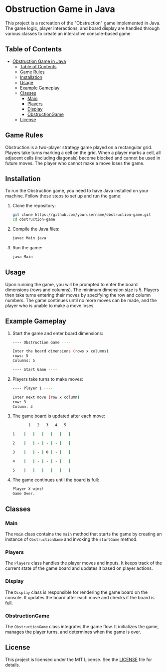 # Obstruction Game in Java

This project is a recreation of the "Obstruction" game implemented in Java. The game logic, player interactions, and board display are handled through various classes to create an interactive console-based game.

## Table of Contents

- [Obstruction Game in Java](#obstruction-game-in-java)
  - [Table of Contents](#table-of-contents)
  - [Game Rules](#game-rules)
  - [Installation](#installation)
  - [Usage](#usage)
  - [Example Gameplay](#example-gameplay)
  - [Classes](#classes)
    - [Main](#main)
    - [Players](#players)
    - [Display](#display)
    - [ObstructionGame](#obstructiongame)
  - [License](#license)

## Game Rules

Obstruction is a two-player strategy game played on a rectangular grid. Players take turns marking a cell on the grid. When a player marks a cell, all adjacent cells (including diagonals) become blocked and cannot be used in future moves. The player who cannot make a move loses the game.

## Installation

To run the Obstruction game, you need to have Java installed on your machine. Follow these steps to set up and run the game:

1. Clone the repository:

    ```sh
    git clone https://github.com/yourusername/obstruction-game.git
    cd obstruction-game
    ```

2. Compile the Java files:

    ```sh
    javac Main.java
    ```

3. Run the game:

    ```sh
    java Main
    ```

## Usage

Upon running the game, you will be prompted to enter the board dimensions (rows and columns). The minimum dimension size is 5. Players then take turns entering their moves by specifying the row and column numbers. The game continues until no more moves can be made, and the player who is unable to make a move loses.

## Example Gameplay

1. Start the game and enter board dimensions:

    ```sh
    ---- Obstruction Game ----

    Enter the board dimensions (rows x columns)
    rows: 5
    Columns: 5

    ---- Start Game ----
    ```

2. Players take turns to make moves:

    ```sh
    ---- Player 1 ----

    Enter next move (row x column)
    row: 3
    Column: 3
    ```

3. The game board is updated after each move:

    ```sh
           1   2   3   4   5   

    1    |   |   |   |   |   |

    2    |   | - | - | - |   |

    3    |   | - | 0 | - |   |

    4    |   | - | - | - |   |

    5    |   |   |   |   |   |
    ```

4. The game continues until the board is full:

    ```sh
    Player X wins!
    Game Over.
    ```

## Classes

### Main

The `Main` class contains the `main` method that starts the game by creating an instance of `ObstructionGame` and invoking the `startGame` method.

### Players

The `Players` class handles the player moves and inputs. It keeps track of the current state of the game board and updates it based on player actions.

### Display

The `Display` class is responsible for rendering the game board on the console. It updates the board after each move and checks if the board is full.

### ObstructionGame

The `ObstructionGame` class integrates the game flow. It initializes the game, manages the player turns, and determines when the game is over.

## License

This project is licensed under the MIT License. See the [LICENSE](LICENSE) file for details.
